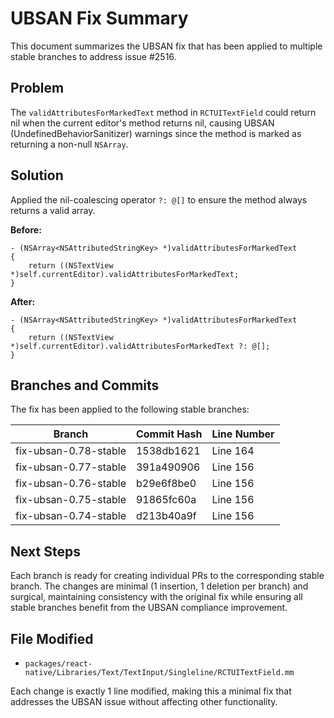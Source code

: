 # UBSAN Fix Summary

This document summarizes the UBSAN fix that has been applied to multiple stable branches to address issue #2516.

## Problem

The `validAttributesForMarkedText` method in `RCTUITextField` could return nil when the current editor's method returns nil, causing UBSAN (UndefinedBehaviorSanitizer) warnings since the method is marked as returning a non-null `NSArray`.

## Solution

Applied the nil-coalescing operator `?: @[]` to ensure the method always returns a valid array.

**Before:**
```objc
- (NSArray<NSAttributedStringKey> *)validAttributesForMarkedText
{
	return ((NSTextView *)self.currentEditor).validAttributesForMarkedText;
}
```

**After:**
```objc
- (NSArray<NSAttributedStringKey> *)validAttributesForMarkedText
{
	return ((NSTextView *)self.currentEditor).validAttributesForMarkedText ?: @[];
}
```

## Branches and Commits

The fix has been applied to the following stable branches:

| Branch | Commit Hash | Line Number |
|--------|-------------|-------------|
| fix-ubsan-0.78-stable | 1538db1621 | Line 164 |
| fix-ubsan-0.77-stable | 391a490906 | Line 156 |
| fix-ubsan-0.76-stable | b29e6f8be0 | Line 156 |
| fix-ubsan-0.75-stable | 91865fc60a | Line 156 |
| fix-ubsan-0.74-stable | d213b40a9f | Line 156 |

## Next Steps

Each branch is ready for creating individual PRs to the corresponding stable branch. The changes are minimal (1 insertion, 1 deletion per branch) and surgical, maintaining consistency with the original fix while ensuring all stable branches benefit from the UBSAN compliance improvement.

## File Modified

- `packages/react-native/Libraries/Text/TextInput/Singleline/RCTUITextField.mm`

Each change is exactly 1 line modified, making this a minimal fix that addresses the UBSAN issue without affecting other functionality.
